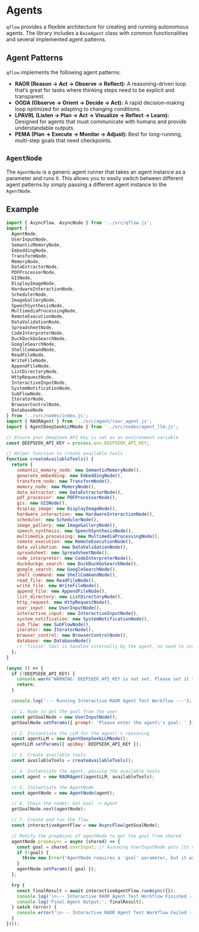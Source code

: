 
# Agents

`qflow` provides a flexible architecture for creating and running autonomous agents. The library includes a `BaseAgent` class with common functionalities and several implemented agent patterns.

## Agent Patterns

`qflow` implements the following agent patterns:

- **RAOR (Reason -> Act -> Observe -> Reflect):** A reasoning-driven loop that’s great for tasks where thinking steps need to be explicit and transparent.
- **OODA (Observe -> Orient -> Decide -> Act):** A rapid decision-making loop optimized for adapting to changing conditions.
- **LPAVRL (Listen -> Plan -> Act -> Visualize -> Reflect -> Learn):** Designed for agents that must communicate with humans and provide understandable outputs.
- **PEMA (Plan -> Execute -> Monitor -> Adjust):** Best for long-running, multi-step goals that need checkpoints.

## `AgentNode`

The `AgentNode` is a generic agent runner that takes an agent instance as a parameter and runs it. This allows you to easily switch between different agent patterns by simply passing a different agent instance to the `AgentNode`.

## Example

```javascript
import { AsyncFlow, AsyncNode } from '../src/qflow.js';
import {
  AgentNode,
  UserInputNode,
  SemanticMemoryNode,
  EmbeddingNode,
  TransformNode,
  MemoryNode,
  DataExtractorNode,
  PDFProcessorNode,
  GISNode,
  DisplayImageNode,
  HardwareInteractionNode,
  SchedulerNode,
  ImageGalleryNode,
  SpeechSynthesisNode,
  MultimediaProcessingNode,
  RemoteExecutionNode,
  DataValidationNode,
  SpreadsheetNode,
  CodeInterpreterNode,
  DuckDuckGoSearchNode,
  GoogleSearchNode,
  ShellCommandNode,
  ReadFileNode,
  WriteFileNode,
  AppendFileNode,
  ListDirectoryNode,
  HttpRequestNode,
  InteractiveInputNode,
  SystemNotificationNode,
  SubFlowNode,
  IteratorNode,
  BrowserControlNode,
  DatabaseNode
} from '../src/nodes/index.js';
import { RAORAgent } from '../src/agent/raor_agent.js';
import { AgentDeepSeekLLMNode } from '../src/nodes/agent_llm.js';

// Ensure your DeepSeek API Key is set as an environment variable
const DEEPSEEK_API_KEY = process.env.DEEPSEEK_API_KEY;

// Helper function to create available tools
function createAvailableTools() {
  return {
    semantic_memory_node: new SemanticMemoryNode(),
    generate_embedding: new EmbeddingNode(),
    transform_node: new TransformNode(),
    memory_node: new MemoryNode(),
    data_extractor: new DataExtractorNode(),
    pdf_processor: new PDFProcessorNode(),
    gis: new GISNode(),
    display_image: new DisplayImageNode(),
    hardware_interaction: new HardwareInteractionNode(),
    scheduler: new SchedulerNode(),
    image_gallery: new ImageGalleryNode(),
    speech_synthesis: new SpeechSynthesisNode(),
    multimedia_processing: new MultimediaProcessingNode(),
    remote_execution: new RemoteExecutionNode(),
    data_validation: new DataValidationNode(),
    spreadsheet: new SpreadsheetNode(),
    code_interpreter: new CodeInterpreterNode(),
    duckduckgo_search: new DuckDuckGoSearchNode(),
    google_search: new GoogleSearchNode(),
    shell_command: new ShellCommandNode(),
    read_file: new ReadFileNode(),
    write_file: new WriteFileNode(),
    append_file: new AppendFileNode(),
    list_directory: new ListDirectoryNode(),
    http_request: new HttpRequestNode(),
    user_input: new UserInputNode(),
    interactive_input: new InteractiveInputNode(),
    system_notification: new SystemNotificationNode(),
    sub_flow: new SubFlowNode(),
    iterator: new IteratorNode(),
    browser_control: new BrowserControlNode(),
    database: new DatabaseNode()
    // 'finish' tool is handled internally by the agent, no need to instantiate here
  };
}

(async () => {
  if (!DEEPSEEK_API_KEY) {
    console.warn("WARNING: DEEPSEEK_API_KEY is not set. Please set it to run the Interactive Agent example.");
    return;
  }

  console.log('--- Running Interactive RAOR Agent Test Workflow ---');

  // 1. Node to get the goal from the user
  const getGoalNode = new UserInputNode();
  getGoalNode.setParams({ prompt: 'Please enter the agent\'s goal: ' });

  // 2. Instantiate the LLM for the agent\'s reasoning
  const agentLLM = new AgentDeepSeekLLMNode();
  agentLLM.setParams({ apiKey: DEEPSEEK_API_KEY });

  // 3. Create available tools
  const availableTools = createAvailableTools();

  // 4. Instantiate the agent, passing the available tools
  const agent = new RAORAgent(agentLLM, availableTools);

  // 5. Instantiate the AgentNode
  const agentNode = new AgentNode(agent);

  // 6. Chain the nodes: Get Goal -> Agent
  getGoalNode.next(agentNode);

  // 7. Create and run the flow
  const interactiveAgentFlow = new AsyncFlow(getGoalNode);

  // Modify the prepAsync of agentNode to get the goal from shared
  agentNode.prepAsync = async (shared) => {
    const goal = shared.userInput; // Assuming UserInputNode puts its output in shared.userInput
    if (!goal) {
      throw new Error("AgentNode requires a 'goal' parameter, but it was not found in shared.userInput.");
    }
    agentNode.setParams({ goal });
  };

  try {
    const finalResult = await interactiveAgentFlow.runAsync({});
    console.log('\n--- Interactive RAOR Agent Test Workflow Finished ---');
    console.log('Final Agent Output:', finalResult);
  } catch (error) {
    console.error('\n--- Interactive RAOR Agent Test Workflow Failed ---', error);
  }
})();
```
```
